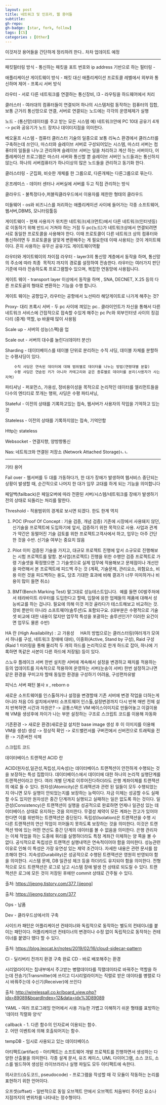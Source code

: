```yaml
---
layout: post
title: 네트워크 및 인프라, 웹 용어들
subtitle: 
gh-repo: 
gh-badge: [star, fork, follow]
tags: [CS]
categories : [Other]
---
```


이것저것 용어들을 간단하게 정리하려 한다..
차차 업데이트 예정


---


패킷필터링 방식 - 통신하는 패킷을 포트 번호와 ip address 기반으로 하는 필터링 -

애플리케이샨 게이트웨이 방식 - 패킷 대신 애플리케이션 프로토콜 레벨에서 외부와 통신하며 제어 - 프록시 서버 방식

라우터 - 서로 다른 네트워크를 연결하는 통신장비, l3 - 라우팅을 하드웨어에서 처리

클러스터 - 여러대의 컴퓨터들이 연결되어 하나의 시스템처럼 동작하는 컴퓨터의 집합, 보통 근거리 통신망으로 연결, 서버로 연결되는 노드에는 각각의 운영체제가 실행

노드 - (통신망)데이터를 주고 받는 모든 시스템 예) 네트워크안에 PC 10대 공유기 4개 -> pc와 공유기가 노드
	  장치나 데이터지점을 의미한다.

베오울프 시스템 - 컴퓨터 클러스터 기술의 일종으로 보통 리눅스 환경에서 클러스터를 구축하는데 쓰인다, 마스터와 슬레이브 서버로 구성되어있는 시스템, 마스터 서버는 컴퓨터의 일들을 나누고 관리하며 슬레이브 서버는 일을 처리하고 계산 하는 서버이다, 어플레케이션 프로그램은 마스터 서버와 통신할 뿐 슬레이브 서버인 노드들과는 통신하지 않는다.
하나의 서버컴퓨터가 하나이상의 많은 노드들을 관리하고 동기화 한다.

클러스터링 - 군집화, 비슷한 개체를 한 그룹으로, 다른개체는 다른그룹으로 묶는다.

온프레미스 - 데이터 센터나 서버실에 서버를 두고 직접 관리하는 방식

클라우드 - 불특정다수,퍼블릭클라우드에서 이용자를 제한한 형태의 클라우드 

미들웨어 - os와 비즈니스를 처리하는 애플리케이션 사이에 들어가는 각종 소프트웨어, 웹서버,DBMS, 모니터링툴등

게이트웨이 - 현재 사용자가 위치한 네트워크(세크먼트)에서 다른 네트워크(인터넷등)로 이동하기 위해 반드시 거쳐야 하는 거점
두 pc(노드)가 네트워크상에서 연결되려면 서로 동일한 프로토콜을 사용해야 한다. 이때 프로토콜이 다른 네트워크 상의 컴퓨터와 통신하려면 두 프로토콜을 알맞게 변환해주는 게 필요한데 이때 사용되는 것이 게이트웨이다. 흔히 사용하는 유무선 공유기도 게이트웨이역활

라우터와 게이트웨이의 차이점 
라우터 - layer3의 통신망 계층에서 동작을 하며, 통신망의 주소에 따라 최종  목적지 까지의 경로를 설정하여 전송한다. 라우터는 여러가지 판단 기준에 따라 전송하도록 프로그램할수 있으며, 복잡한 연동망에 사용됩니다. 

게이트 웨이 -  transport layer 이상에서 동작을 하며 , SNA, DECNET, X.25 등의 다른 프로토골의 형태로 변환하는 기능을 수행 합니다.

게이트 웨이는 공항입구, 라우터는 공항에서 노선따라 해당게이트로 나가게 해주는 것?



Proxy- 대리
프록시 서버 - 두 pc 사이에 껴있는 pc..
		클라이언트가 자신을 통해서 다른 네트워크 서비스에 간접적으로 접속할 수있게 해주는 pc
		Pc와 외부인터넷 사이의 징검다리 (중계) 역할, ip 바꿀때 많이 사용됨
		
Scale up - 서버의 성능(스펙)을 업

Scale out - 서버의 대수를 늘린다(데이터 분산)

Sharding - 데이터베이스를 테이블 단위로 분리하는 수직 샤딩, 
		 데이블 자체를 분할하는 수평샤딩이 있다.
		
		수직 샤딩은 연속된 데이터에 대해 범위별로 데이터를 나누는 방법(연령대별 분할)
		수평 샤딩은 연솓된 키가 아니라 카테고리와 같은 종류별로 데이터를 분리(사용자가 사는지역)

파티셔닝 - 퍼포먼스, 가용성, 정비용이성을 목적으로 논리적인 데이터를 엘리먼트들을 다수의 엔티티로 쪼개는 행위, 샤딩은 수평 파티셔닝, 


Stateful - 이전의 상태를 기록하고있는 접속, 웹서버가 사용자의 작업을 기억하고 있는 것

Stateless - 이전의 상태를 기록하지않는 접속, 기억안함

Http는 stateless

Websocket - 연결지향, 양방향통신

Nas: 네트워크와 연결된 저장소 (Network Attached Storage)ㄴㄴ

---
기타 용어

Fail over - 
웹서버를 두 대를 가동하다가, 한 대가 장애가 발생하여 웹서비스 중단되는 상황이 발생할 때, 순간적으로 나머지 한 대가 임무 교대를 하게 되는 기능을 의미합니다

페일백(failback)은 페일오버에 따라 전환된 서버/시스템/네트워크를 장애가 발생하기 전의 상태로 되돌리는 처리를 말한다.

Threshold - 적용범위의 경계로 보시면 되겠다. 한도 한계 역치

1. POC (Proof Of Concept : 기술 검증, 개념 검증)
기존에 시장에서 사용돼지 않던, 신기술을 프로젝트에 도입하기에 앞서, 검증하기 위한 목적으로 사용. 사업과 관계가 약간은 동떨어진 기술 검토를 위한 프로젝트고객사에서 하고, 업무는 아주 간단한 것을 수반. 신기술 여부는 중요치 않음

2. Pilot
이미 검증된 기술을 가지고, 대규모 프로젝트 진행에 앞서 소규모로 진행해보는 시험 프로젝트를 말함.
본사업(프로젝트) 진행을 위한 수행안 검증 프로젝트로 가령 기술셋을 확정했으면 그 기술셋으로 실제 업무에 적용해보고 문제점이나 개선안을 마련해서 본 프로젝트에 피드백 주는 것
(계획, 기술문제, 관리요소, 위험요소, 비용 이런 것을 피드백하는 용도, 당초 기대한 효과에 비해 결과가 너무 미미하거나 비용이 많이 들면 취소)

3. BMT(Bench Marking Test)
말그대로 성능테스트입니다. 
예를 들면 00발주처에서 테라바이트 라우터를 도입한다고 할때, 입찰에 응한 업체들의 제품에 대해서 성능비교를 하는 겁니다.
필요에 의해 이것 저것 골라다가 테스트해보고 비교하는 것. 장비 뿐만이 아니라 소프트웨어(솔루션)도 포함되구요.
(대부분은 수평적으로 기술셋 비교에 대한 내용이 많지만 업무적 특성을 포괄하는 솔루션인가? 이러한 요건이면 업무도 물론 수반)


HA 란 (High Availability) : 고 가용성  
﻿ 
HA의 방법으로는 클러스터링(여러개가 모여서 하나를 구성, 네트워크 장애에 대비), 이중화(Active, Stand by 구성), Raid 구성(Raid 1 미러링을 통해 물리적 두 개의 하드를 논리적으로 한개 하드로 잡아, 하나에 기록하면 똑같은 사본이 다른 하드에 저장됨) 등이 있다.  


스노우 플레이크 서버
한번 설치한 서버에 계속해서 설정을 변경하고 패치를 적용하는 등의 업데이트를 지속적으로 적용하여 운영하는 서버(눈송이 서버)
한번 설정하고나면 같은 환경을 꾸미고자 할때 동일한 환경을 구성하기 어려움, 구성편차유발

피닉스 서버 패턴
불사 x , reborn o

새로운 소프트웨어를 인스톨하거나 설정을 변경할때 기존 서버에 변경 작업을 더하는게 아니라 처음 OS 설치에서부터 소프트웨어 인스톨,설정변경까지 다시 반복
매번 전체 설치 반복하면 시간과 자원은? -> 공통스택은 VM 베이스이미지로 만들어놓고 이걸이용해 VM을 생성후에 차이가 나는 부분 설정하는 구조로 스크립트 코드를 이용해 자동화

기존환경 -> 새로운 환경(새로운걸 설치한 base image 생성 후 이 이미지를 이용해 VM을 생성) 생성 -> 정상적 확인 -> 로드밸런서를 구버전에서 신버전으로 트래픽을 전환 -> 기존버전 삭제

스크립트 코드


데이터베이스 트랜잭션 ACID 란

ACID(원자성,일관성,독립성,지속성)는 데이터베이스 트랜젝션이 안전하게 수행되는 것을 보장하는 특성 집합이다. 데이터베이스에서 데이터에 대한 하나의 논리적 실행단계를 트랜잭션이라고 한다. 여러 개별 단계로 이루어진다하더라도 은행 계좌이체를 트랜잭션의 예로 들 수 있다.
	원자성(Atomicity)은 트래잭션과 관련 된 일들이 모두 수행되었는지 아니면 모두 실행이 안되었는지를 보장하는 능력이다. 자금 이체는 성공할 수도 실패할 수도 있지만 원자성은 중간 단계까지 실행되고 실패하는 일은 없도록 하는 것이다.
	일관성(Consistency)은 트랜잭션이 실행을 성공적으로 완료하면 언제나 일관성 있는 데이터베이스 상태로 유지하는 것을 의미한다. 무결성 제약이 모든 계좌는 잔고가 있어야 한다면 이를 위반하는 트랜잭션은 중단된다.
	독립성(Isolation)은 트랜잭션을 수행 시 다른 트랜잭션의 연산 작업이 끼어들지 못하도록 보장하는 것을 의미한다. 이것은 트랜잭션 밖에 있는 어떤 연산도 중간 단계의 데이터를 볼 수 없음을 의미한다. 은행 관리자는 이체 작업을 하는 도중에 쿼리를 실행하더라도 특정 계좌간 이체하는 양 쪽을 볼 수 없다. 공식적으로 독립성은 트랜잭션 실행내역은 연속적이어야 함을 의미한다. 성능관련 이유로 인해 이 특성은 가장 유연성 있는 제약 조건이다. 자세한 내용은 관련 문서를 참조해야 한다.
	지속성(Durability)은 성공적으로 수행된 트랜잭션은 영원히 반영되야 함을 의미한다. 시스템 문제, DB 일관성 체크 등을 하더라도 유지되야 함을 의미한다. 전형적으로 모드 트랜잭션은 로그로 남고 시스템 장애 발생 전 상태로 되도릴 수 있다. 트랜잭션은 로그에 모든 것이 저장된 후에만 commit 상태로 간주될 수 있다.

출처: https://jjeong.tistory.com/377 [jjeong]

출처: <https://jjeong.tistory.com/377> 


Ops - 납품

Dev - 클라우드상에서의 구축


사이드카 패턴은 어플리케이션 컨테이너와 독립적으로 동작하는 별도의 컨테이너를 붙이는 패턴이다. 어플리케이션 컨테이너의 변경이나 수정 없이 독립적으로 동작하는 컨테이너를 붙였다 뗐다 할 수 있다.

출처: <https://blog.leocat.kr/notes/2019/02/16/cloud-sidecar-pattern> 


CI - 딜리버리 전까지 환경 구축 완료
CD - 바로 배포해주는 환경

시리얼라이저는 칩내부에서 주고받는 병렬데이타를 직렬데이타로 바꿔주는 역할을 하는데 전송기(Transmitter)에 쓰이고 디시리얼라이저는 직렬로 받은 데이타를 병렬로 다시 바꿔주는데 수신기(Receiver)에 쓰인다

출처: <http://wirelessall.co.kr/board_view.php?idx=89089&boardIndex=12&data=idx%3D89089> 

 YAML - 여러 프로그래밍 언어에서 사용 가능한 가볍고 이해하기 쉬운 형태를 표방하는 '데이터 직렬화 양식'

callback - 1. 다른 함수의 인자로써 이용되는 함수.  
		   2. 어떤 이벤트에 의해 호출되어지는 함수.

tempDB - 임시로 사용되고 있는 데이터베이스

아티팩트(artifact) - 아티팩트는 소프트웨어 개발 프로젝트를 진행하면서 생성하는 다양한 산출물을 의미한다. 각종 설계 문서, 유즈 케이스, UML 다이어그램, 소스 코드, 소스를 빌드하여 생성된 라이브러리나 실행 파일도 모두 아티팩트에 속한다.

의사코드(슈도코드, pseudocode) - 프로그램을 작성할 때 각 모듈이 작동하는 논리를 표현하기 위한 언어이다.

오프셋(offset) - 일반적으로 동일 오브젝트 안에서 오브젝트 처음부터 주어진 요소나 지점까지의 변위차를 나타내는 정수형이다.